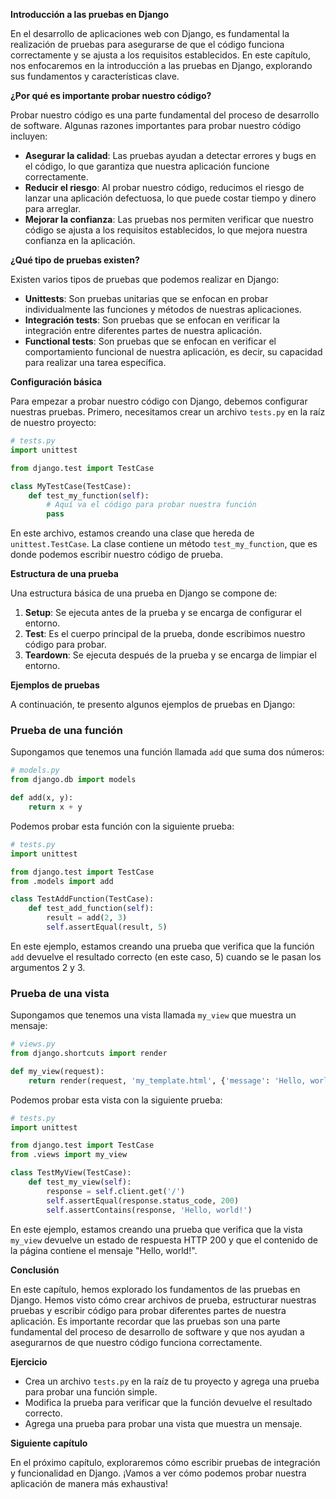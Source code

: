 **Introducción a las pruebas en Django**

En el desarrollo de aplicaciones web con Django, es fundamental la realización de pruebas para asegurarse de que el código funciona correctamente y se ajusta a los requisitos establecidos. En este capítulo, nos enfocaremos en la introducción a las pruebas en Django, explorando sus fundamentos y características clave.

**¿Por qué es importante probar nuestro código?**

Probar nuestro código es una parte fundamental del proceso de desarrollo de software. Algunas razones importantes para probar nuestro código incluyen:

* **Asegurar la calidad**: Las pruebas ayudan a detectar errores y bugs en el código, lo que garantiza que nuestra aplicación funcione correctamente.
* **Reducir el riesgo**: Al probar nuestro código, reducimos el riesgo de lanzar una aplicación defectuosa, lo que puede costar tiempo y dinero para arreglar.
* **Mejorar la confianza**: Las pruebas nos permiten verificar que nuestro código se ajusta a los requisitos establecidos, lo que mejora nuestra confianza en la aplicación.

**¿Qué tipo de pruebas existen?**

Existen varios tipos de pruebas que podemos realizar en Django:

* **Unittests**: Son pruebas unitarias que se enfocan en probar individualmente las funciones y métodos de nuestras aplicaciones.
* **Integración tests**: Son pruebas que se enfocan en verificar la integración entre diferentes partes de nuestra aplicación.
* **Functional tests**: Son pruebas que se enfocan en verificar el comportamiento funcional de nuestra aplicación, es decir, su capacidad para realizar una tarea específica.

**Configuración básica**

Para empezar a probar nuestro código con Django, debemos configurar nuestras pruebas. Primero, necesitamos crear un archivo `tests.py` en la raíz de nuestro proyecto:
```python
# tests.py
import unittest

from django.test import TestCase

class MyTestCase(TestCase):
    def test_my_function(self):
        # Aquí va el código para probar nuestra función
        pass
```
En este archivo, estamos creando una clase que hereda de `unittest.TestCase`. La clase contiene un método `test_my_function`, que es donde podemos escribir nuestro código de prueba.

**Estructura de una prueba**

Una estructura básica de una prueba en Django se compone de:

1. **Setup**: Se ejecuta antes de la prueba y se encarga de configurar el entorno.
2. **Test**: Es el cuerpo principal de la prueba, donde escribimos nuestro código para probar.
3. **Teardown**: Se ejecuta después de la prueba y se encarga de limpiar el entorno.

**Ejemplos de pruebas**

A continuación, te presento algunos ejemplos de pruebas en Django:

### Prueba de una función

Supongamos que tenemos una función llamada `add` que suma dos números:
```python
# models.py
from django.db import models

def add(x, y):
    return x + y
```
Podemos probar esta función con la siguiente prueba:
```python
# tests.py
import unittest

from django.test import TestCase
from .models import add

class TestAddFunction(TestCase):
    def test_add_function(self):
        result = add(2, 3)
        self.assertEqual(result, 5)
```
En este ejemplo, estamos creando una prueba que verifica que la función `add` devuelve el resultado correcto (en este caso, 5) cuando se le pasan los argumentos 2 y 3.

### Prueba de una vista

Supongamos que tenemos una vista llamada `my_view` que muestra un mensaje:
```python
# views.py
from django.shortcuts import render

def my_view(request):
    return render(request, 'my_template.html', {'message': 'Hello, world!'})
```
Podemos probar esta vista con la siguiente prueba:
```python
# tests.py
import unittest

from django.test import TestCase
from .views import my_view

class TestMyView(TestCase):
    def test_my_view(self):
        response = self.client.get('/')
        self.assertEqual(response.status_code, 200)
        self.assertContains(response, 'Hello, world!')
```
En este ejemplo, estamos creando una prueba que verifica que la vista `my_view` devuelve un estado de respuesta HTTP 200 y que el contenido de la página contiene el mensaje "Hello, world!".

**Conclusión**

En este capítulo, hemos explorado los fundamentos de las pruebas en Django. Hemos visto cómo crear archivos de prueba, estructurar nuestras pruebas y escribir código para probar diferentes partes de nuestra aplicación. Es importante recordar que las pruebas son una parte fundamental del proceso de desarrollo de software y que nos ayudan a asegurarnos de que nuestro código funciona correctamente.

**Ejercicio**

* Crea un archivo `tests.py` en la raíz de tu proyecto y agrega una prueba para probar una función simple.
* Modifica la prueba para verificar que la función devuelve el resultado correcto.
* Agrega una prueba para probar una vista que muestra un mensaje.

**Siguiente capítulo**

En el próximo capítulo, exploraremos cómo escribir pruebas de integración y funcionalidad en Django. ¡Vamos a ver cómo podemos probar nuestra aplicación de manera más exhaustiva!